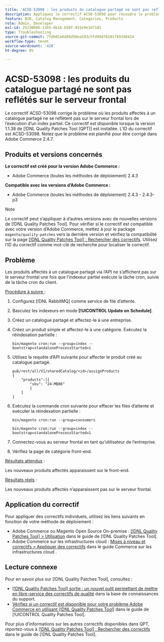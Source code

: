 ```yaml
---
title: 'ACSD-53098 : les produits du catalogue partagé ne sont pas reflétés sur le serveur frontal'
description: Appliquez le correctif ACSD-53098 pour résoudre le problème d’Adobe Commerce en raison duquel les produits affectés à un catalogue partagé ne sont pas reflétés sur le serveur frontal lors de l’exécution d’un index partiel.
feature: B2B, Catalog Management, Categories, Products
role: Admin, Developer
exl-id: 25230086-13b5-4b16-b50f-931e9e3d7102
type: Troubleshooting
source-git-commit: 7fdb02a6d89d50ea593c5fd99d78101f89198424
workflow-type: tm+mt
source-wordcount: '420'
ht-degree: 0%

---
```


# ACSD-53098 : les produits du catalogue partagé ne sont pas reflétés sur le serveur frontal

Le correctif ACSD-53098 corrige le problème où les produits affectés à un catalogue partagé ne se reflètent pas sur le serveur frontal lors de l’exécution d’un index partiel. Ce correctif est disponible lorsque la version 1.1.38 de [!DNL Quality Patches Tool (QPT)] est installée. L’ID du correctif est ACSD-53098. Notez que le problème est planifié pour être corrigé dans Adobe Commerce 2.4.7.

## Produits et versions concernés

**Le correctif est créé pour la version Adobe Commerce :**

* Adobe Commerce (toutes les méthodes de déploiement) 2.4.3

**Compatible avec les versions d’Adobe Commerce :**

* Adobe Commerce (toutes les méthodes de déploiement) 2.4.3 - 2.4.3-p3

>[!NOTE]
>
>Le correctif peut s’appliquer à d’autres versions avec de nouvelles versions de [!DNL Quality Patches Tool]. Pour vérifier si le correctif est compatible avec votre version d’Adobe Commerce, mettez à jour le package `magento/quality-patches` vers la dernière version et vérifiez la compatibilité sur la page [[!DNL Quality Patches Tool] : Rechercher des correctifs](https://experienceleague.adobe.com/tools/commerce-quality-patches/index.html). Utilisez l’ID du correctif comme mot-clé de recherche pour localiser le correctif.

## Problème

Les produits affectés à un catalogue partagé via l’API ne s’affichent pas sur le serveur frontal une fois que l’indexeur partiel exécute la tâche cron, suivie de la tâche cron du client.

<u>Procédure à suivre </u> :

1. Configurez [!DNL RabbitMQ] comme service de file d’attente.
1. Basculez les indexeurs en mode **[!UICONTROL Update on Schedule]**.
1. Créez un catalogue partagé et affectez-le à une entreprise.
1. Créez un produit simple et affectez-le à une catégorie. Exécutez la réindexation partielle :

   `bin/magento cron:run --group=index --bootstrap=standaloneProcessStarted=1`

1. Utilisez la requête d’API suivante pour affecter le produit créé au catalogue partagé.

   ```
   pub/rest/all/V1/sharedCatalog/<id>/assignProducts
   {
       "products":[{
           "sku": "24-MB06"
           }
       ]
   }
   ```

1. Exécutez la commande cron suivante pour effacer les files d’attente et exécuter la réindexation partielle :

   `bin/magento cron:run --group=consumers`

   `bin/magento cron:run --group=index --bootstrap=standaloneProcessStarted=1`

1. Connectez-vous au serveur frontal en tant qu’utilisateur de l’entreprise.
1. Vérifiez la page de catégorie front-end.

<u>Résultats attendus</u> :

Les nouveaux produits affectés apparaissent sur le front-end.

<u>Résultats réels</u> :

Les nouveaux produits affectés n’apparaissent pas sur le serveur frontal.

## Application du correctif

Pour appliquer des correctifs individuels, utilisez les liens suivants en fonction de votre méthode de déploiement :

* Adobe Commerce ou Magento Open Source On-premise : [[!DNL Quality Patches Tool] > Utilisation](/help/tools/quality-patches-tool/usage.md) dans le guide de [!DNL Quality Patches Tool].
* Adobe Commerce sur les infrastructures cloud : [Mises à niveau et correctifs > Appliquer des correctifs](https://experienceleague.adobe.com/docs/commerce-cloud-service/user-guide/develop/upgrade/apply-patches.html) dans le guide Commerce sur les infrastructures cloud .

## Lecture connexe

Pour en savoir plus sur [!DNL Quality Patches Tool], consultez :

* [[!DNL Quality Patches Tool] sortie : un nouvel outil permettant de mettre en libre-service des correctifs de qualité](https://experienceleague.adobe.com/en/docs/commerce-operations/tools/quality-patches-tool/quality-patches-tool-to-self-serve-quality-patches) dans la base de connaissances du support.
* [Vérifiez si un correctif est disponible pour votre problème Adobe Commerce en utilisant [!DNL Quality Patches Tool]](/help/tools/quality-patches-tool/patches-available-in-qpt/check-patch-for-magento-issue-with-magento-quality-patches.md) dans le guide de [!UICONTROL Quality Patches Tool].


Pour plus d’informations sur les autres correctifs disponibles dans QPT, reportez-vous à [[!DNL Quality Patches Tool] : Rechercher des correctifs](https://experienceleague.adobe.com/tools/commerce-quality-patches/index.html) dans le guide de [!DNL Quality Patches Tool].
